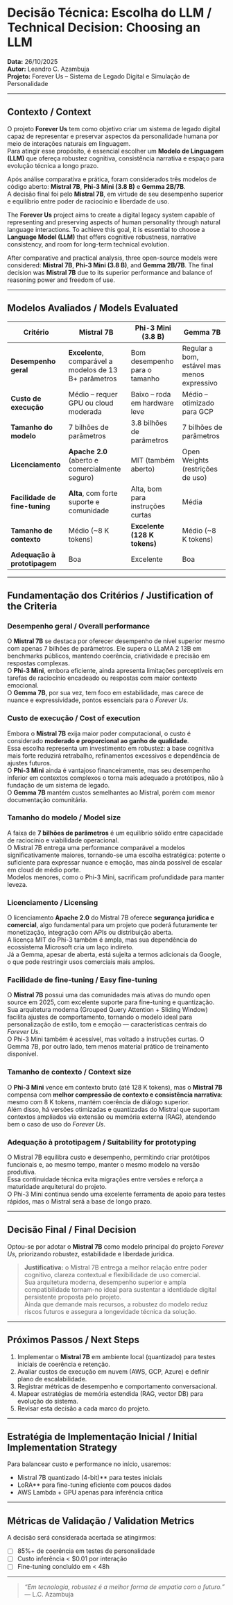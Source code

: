 # Decisão Técnica: Escolha do LLM / Technical Decision: Choosing an LLM

**Data:** 26/10/2025  
**Autor:** Leandro C. Azambuja  
**Projeto:** Forever Us – Sistema de Legado Digital e Simulação de Personalidade  

---

## Contexto / Context
O projeto **Forever Us** tem como objetivo criar um sistema de legado digital capaz de representar e preservar aspectos da personalidade humana por meio de interações naturais em linguagem.  
Para atingir esse propósito, é essencial escolher um **Modelo de Linguagem (LLM)** que ofereça robustez cognitiva, consistência narrativa e espaço para evolução técnica a longo prazo.

Após análise comparativa e prática, foram considerados três modelos de código aberto: **Mistral 7B**, **Phi-3 Mini (3.8 B)** e **Gemma 2B/7B**.  
A decisão final foi pelo **Mistral 7B**, em virtude de seu desempenho superior e equilíbrio entre poder de raciocínio e liberdade de uso.


The **Forever Us** project aims to create a digital legacy system capable of representing and preserving aspects of human personality through natural language interactions.
To achieve this goal, it is essential to choose a **Language Model (LLM)** that offers cognitive robustness, narrative consistency, and room for long-term technical evolution.

After comparative and practical analysis, three open-source models were considered: **Mistral 7B**, **Phi-3 Mini (3.8 B)**, and **Gemma 2B/7B**.
The final decision was **Mistral 7B** due to its superior performance and balance of reasoning power and freedom of use.


---

## Modelos Avaliados / Models Evaluated

|           Critério            |                           Mistral 7B                    |          Phi-3 Mini (3.8 B)      |                   Gemma 7B                  |
|-------------------------------|---------------------------------------------------------|----------------------------------|---------------------------------------------|
| **Desempenho geral**          | **Excelente**, comparável a modelos de 13 B+ parâmetros | Bom desempenho para o tamanho    | Regular a bom, estável mas menos expressivo |
| **Custo de execução**         | Médio – requer GPU ou cloud moderada                    | Baixo – roda em hardware leve    | Médio – otimizado para GCP                  |
| **Tamanho do modelo**         | 7 bilhões de parâmetros                                 | 3.8 bilhões de parâmetros        | 7 bilhões de parâmetros                     |
| **Licenciamento**             | **Apache 2.0** (aberto e comercialmente seguro)         | MIT (também aberto)              | Open Weights (restrições de uso)            |
| **Facilidade de fine-tuning** | **Alta**, com forte suporte e comunidade                | Alta, bom para instruções curtas | Média                                       |
| **Tamanho de contexto**       | Médio (~8 K tokens)                                     | **Excelente (128 K tokens)**     | Médio (~8 K tokens)                         |
| **Adequação à prototipagem**  | Boa                                                     | Excelente                        | Boa                                         |

---

## Fundamentação dos Critérios / Justification of the Criteria

### Desempenho geral / Overall performance
O **Mistral 7B** se destaca por oferecer desempenho de nível superior mesmo com apenas 7 bilhões de parâmetros. Ele supera o LLaMA 2 13B em benchmarks públicos, mantendo coerência, criatividade e precisão em respostas complexas.  
O **Phi-3 Mini**, embora eficiente, ainda apresenta limitações perceptíveis em tarefas de raciocínio encadeado ou respostas com maior contexto emocional.  
O **Gemma 7B**, por sua vez, tem foco em estabilidade, mas carece de nuance e expressividade, pontos essenciais para o *Forever Us*.

### Custo de execução / Cost of execution
Embora o **Mistral 7B** exija maior poder computacional, o custo é considerado **moderado e proporcional ao ganho de qualidade**.  
Essa escolha representa um investimento em robustez: a base cognitiva mais forte reduzirá retrabalho, refinamentos excessivos e dependência de ajustes futuros.  
O **Phi-3 Mini** ainda é vantajoso financeiramente, mas seu desempenho inferior em contextos complexos o torna mais adequado a protótipos, não à fundação de um sistema de legado.  
O **Gemma 7B** mantém custos semelhantes ao Mistral, porém com menor documentação comunitária.

### Tamanho do modelo / Model size
A faixa de **7 bilhões de parâmetros** é um equilíbrio sólido entre capacidade de raciocínio e viabilidade operacional.  
O Mistral 7B entrega uma performance comparável a modelos significativamente maiores, tornando-se uma escolha estratégica: potente o suficiente para expressar nuance e emoção, mas ainda possível de escalar em cloud de médio porte.  
Modelos menores, como o Phi-3 Mini, sacrificam profundidade para manter leveza.

### Licenciamento / Licensing
O licenciamento **Apache 2.0** do Mistral 7B oferece **segurança jurídica e comercial**, algo fundamental para um projeto que poderá futuramente ter monetização, integração com APIs ou distribuição aberta.  
A licença MIT do Phi-3 também é ampla, mas sua dependência do ecossistema Microsoft cria um laço indireto.  
Já a Gemma, apesar de aberta, está sujeita a termos adicionais da Google, o que pode restringir usos comerciais mais amplos.

### Facilidade de fine-tuning / Easy fine-tuning
O **Mistral 7B** possui uma das comunidades mais ativas do mundo open source em 2025, com excelente suporte para fine-tuning e quantização.  
Sua arquitetura moderna (Grouped Query Attention + Sliding Window) facilita ajustes de comportamento, tornando o modelo ideal para personalização de estilo, tom e emoção — características centrais do *Forever Us*.  
O Phi-3 Mini também é acessível, mas voltado a instruções curtas. O Gemma 7B, por outro lado, tem menos material prático de treinamento disponível.

### Tamanho de contexto / Context size
O **Phi-3 Mini** vence em contexto bruto (até 128 K tokens), mas o **Mistral 7B** compensa com **melhor compressão de contexto e consistência narrativa**: mesmo com 8 K tokens, mantém coerência de diálogo superior.  
Além disso, há versões otimizadas e quantizadas do Mistral que suportam contextos ampliados via extensão ou memória externa (RAG), atendendo bem o caso de uso do *Forever Us*.

### Adequação à prototipagem / Suitability for prototyping
O Mistral 7B equilibra custo e desempenho, permitindo criar protótipos funcionais e, ao mesmo tempo, manter o mesmo modelo na versão produtiva.  
Essa continuidade técnica evita migrações entre versões e reforça a maturidade arquitetural do projeto.  
O Phi-3 Mini continua sendo uma excelente ferramenta de apoio para testes rápidos, mas o Mistral será a base de longo prazo.

---

## Decisão Final / Final Decision
Optou-se por adotar o **Mistral 7B** como modelo principal do projeto *Forever Us*, priorizando robustez, estabilidade e liberdade jurídica.

> **Justificativa:** o Mistral 7B entrega a melhor relação entre poder cognitivo, clareza contextual e flexibilidade de uso comercial.  
> Sua arquitetura moderna, desempenho superior e ampla compatibilidade tornam-no ideal para sustentar a identidade digital persistente proposta pelo projeto.  
> Ainda que demande mais recursos, a robustez do modelo reduz riscos futuros e assegura a longevidade técnica da solução.

---

## Próximos Passos / Next Steps
1. Implementar o **Mistral 7B** em ambiente local (quantizado) para testes iniciais de coerência e retenção.  
2. Avaliar custos de execução em nuvem (AWS, GCP, Azure) e definir plano de escalabilidade.  
3. Registrar métricas de desempenho e comportamento conversacional.  
4. Mapear estratégias de memória estendida (RAG, vector DB) para evolução do sistema.  
5. Revisar esta decisão a cada marco do projeto.

---

## Estratégia de Implementação Inicial / Initial Implementation Strategy

Para balancear custo e performance no início, usaremos:
- Mistral 7B quantizado (4-bit)** para testes iniciais
- LoRA** para fine-tuning eficiente com poucos dados
- AWS Lambda + GPU apenas para inferência crítica

---

## Métricas de Validação / Validation Metrics

A decisão será considerada acertada se atingirmos:
- [ ] 85%+ de coerência em testes de personalidade
- [ ] Custo inferência < $0.01 por interação  
- [ ] Fine-tuning concluído em < 48h

---

> _“Em tecnologia, robustez é a melhor forma de empatia com o futuro.”_  
> — L.C. Azambuja
